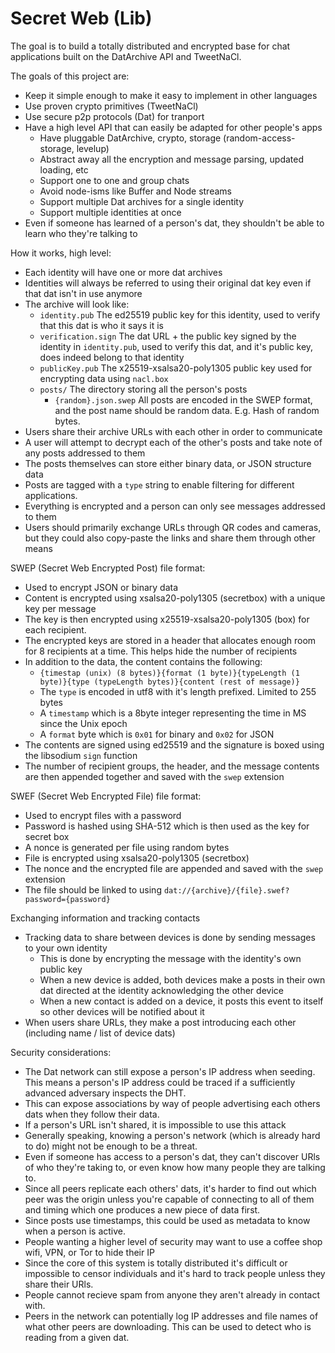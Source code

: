 # Secret Web (Lib)

The goal is to build a totally distributed and encrypted base for chat applications built on the DatArchive API and TweetNaCl.

The goals of this project are:
- Keep it simple enough to make it easy to implement in other languages
- Use proven crypto primitives (TweetNaCl)
- Use secure p2p protocols (Dat) for tranport
- Have a high level API that can easily be adapted for other people's apps
	- Have pluggable DatArchive, crypto, storage (random-access-storage, levelup)
	- Abstract away all the encryption and message parsing, updated loading, etc
	- Support one to one and group chats
	- Avoid node-isms like Buffer and Node streams
	- Support multiple Dat archives for a single identity
	- Support multiple identities at once
- Even if someone has learned of a person's dat, they shouldn't be able to learn who they're talking to

How it works, high level:
- Each identity will have one or more dat archives
- Identities will always be referred to using their original dat key even if that dat isn't in use anymore
- The archive will look like:
    - `identity.pub` The ed25519 public key for this identity, used to verify that this dat is who it says it is
    - `verification.sign` The dat URL + the public key signed by the identity in `identity.pub`, used to verify this dat, and it's public key, does indeed belong to that identity
	- `publicKey.pub` The x25519-xsalsa20-poly1305 public key used for encrypting data using `nacl.box`
	- `posts/` The directory storing all the person's posts
		- `{random}.json.swep` All posts are encoded in the SWEP format, and the post name should be random data. E.g. Hash of random bytes.
- Users share their archive URLs with each other in order to communicate
- A user will attempt to decrypt each of the other's posts and take note of any posts addressed to them
- The posts themselves can store either binary data, or JSON structure data
- Posts are tagged with a `type` string to enable filtering for different applications.
- Everything is encrypted and a person can only see messages addressed to them
- Users should primarily exchange URLs through QR codes and cameras, but they could also copy-paste the links and share them through other means

SWEP (Secret Web Encrypted Post) file format:
- Used to encrypt JSON or binary data
- Content is encrypted using xsalsa20-poly1305 (secretbox) with a unique key per message
- The key is then encrypted using x25519-xsalsa20-poly1305 (box) for each recipient.
- The encrypted keys are stored in a header that allocates enough room for 8 recipients at a time. This helps hide the number of recipients
- In addition to the data, the content contains the following:
	- `{timestap (unix) (8 bytes)}{format (1 byte)}{typeLength (1 byte)}{type (typeLength bytes)}{content (rest of message)}`
	- The `type` is encoded in utf8 with it's length prefixed. Limited to 255 bytes
	- A `timestamp` which is a 8byte integer representing the time in MS since the Unix epoch
	- A `format` byte which is `0x01` for binary and `0x02` for JSON
- The contents are signed using ed25519 and the signature is boxed using the libsodium `sign` function
- The number of recipient groups, the header, and the message contents are then appended together and saved with the `swep` extension

SWEF (Secret Web Encrypted File) file format:
- Used to encrypt files with a password
- Password is hashed using SHA-512 which is then used as the key for secret box
- A nonce is generated per file using random bytes
- File is encrypted using xsalsa20-poly1305 (secretbox)
- The nonce and the encrypted file are appended and saved with the `swep` extension
- The file should be linked to using `dat://{archive}/{file}.swef?password={password}`

Exchanging information and tracking contacts
- Tracking data to share between devices is done by sending messages to your own identity
	- This is done by encrypting the message with the identity's own public key
	- When a new device is added, both devices make a posts in their own dat directed at the identity acknowledging the other device
	- When a new contact is added on a device, it posts this event to itself so other devices will be notified about it
- When users share URLs, they make a post introducing each other (including name / list of device dats)

Security considerations:
- The Dat network can still expose a person's IP address when seeding. This means a person's IP address could be traced if a sufficiently advanced adversary inspects the DHT.
- This can expose associations by way of people advertising each others dats when they follow their data.
- If a person's URL isn't shared, it is impossible to use this attack
- Generally speaking, knowing a person's network (which is already hard to do) might not be enough to be a threat.
- Even if someone has access to a person's dat, they can't discover URls of who they're taking to, or even know how many people they are talking to.
- Since all peers replicate each others' dats, it's harder to find out which peer was the origin unless you're capable of connecting to all of them and timing which one produces a new piece of data first.
- Since posts use timestamps, this could be used as metadata to know when a person is active.
- People wanting a higher level of security may want to use a coffee shop wifi, VPN, or Tor to hide their IP
- Since the core of this system is totally distributed it's difficult or impossible to censor individuals and it's hard to track people unless they share their URls.
- People cannot recieve spam from anyone they aren't already in contact with.
- Peers in the network can potentially log IP addresses and file names of what other peers are downloading. This can be used to detect who is reading from a given dat.
